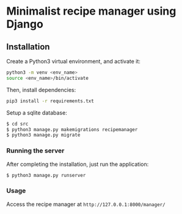 # Minimalist recipe manager using Django

## Installation
Create a Python3 virtual environment, and activate it:
```sh
python3 -m venv <env_name>
source <env_name>/bin/activate
```

Then, install dependencies:
```sh
pip3 install -r requirements.txt
```

Setup a sqlite database:
```sh
$ cd src
$ python3 manage.py makemigrations recipemanager
$ python3 manage.py migrate
```

### Running the server
After completing the installation, just run the application:
```sh
$ python3 manage.py runserver
```

### Usage
Access the recipe manager at `http://127.0.0.1:8000/manager/`

